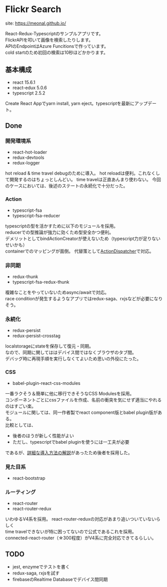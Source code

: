 # Flickr Search

site: https://meonal.github.io/

React-Redux-Typescriptのサンプルアプリです。  
FlickrAPIを叩いて画像を検索したりします。  
APIのEndpointはAzure Funcitionsで作っています。  
cold startのため初回の検索は10秒ほどかかります。

## 基本構成
- react 15.6.1
- react-edux 5.0.6
- typescript 2.5.2

Create React Appでyarn install, yarn eject。typescriptを最新にアップデート。

## Done

### 開発環境系
- react-hot-loader
- redux-devtools
- redux-logger

hot reload & time travel debugのために導入。
hot reloadは便利。これなくして開発するのはちょっとしんどい。
time travelは正直あんまり使わない。
今回のケースにおいては、後述のステートの永続化で十分だった。

### Action
- typescript-fsa
- typescript-fsa-reducer

typescriptの型を活かすために以下のモジュールを採用。  
reducerでの型推論が強力に効くため型安全かつ便利。  
デメリットとしてbindActionCreatorが使えないため（typescript力が足りないせいかも）  
containerでのマッピングが面倒。
代替策として[ActionDispatcher](https://qiita.com/uryyyyyyy/items/d8bae6a7fca1c4732696)で対応。

### 非同期
- redux-thunk
- typescript-fsa-redux-thunk

複雑なことをやっていないためasync/awaitで対応。  
race conditionが発生するようなアプリではredux-saga、rxjsなどが必要になりそう。

### 永続化
- redux-persist
- redux-persist-crosstag

localstorageにstateを保存して復元・同期。  
なので、同期に関してははデバイス間ではなくブラウザのタブ間。  
デバッグ時に再現手順を実行しなくてよいため思いの外役にたった。

### CSS
- babel-plugin-react-css-modules

一番ラクそう＆簡単に他に移行できそうなCSS Modulesを採用。  
コンポーネントごとにcssファイルを作成、名前の衝突を気にせず適当にやれるのはすごい楽。  
モジュールに関しては、同一作者製でreact component版とbabel plugin版がある。  
比較としては、
- 後者のほうが新しく性能がよい
- ただし、typescriptでbabel pluginを使うには一工夫が必要

であるが、[詳細な導入方法の解説](https://qiita.com/ovrmrw/items/d3d7ff119778f82c9672)があったため後者を採用した。


### 見た目系
- react-bootstrap

### ルーティング
- react-router
- react-router-redux

いわゆるV4系を採用。
react-router-reduxの対応があまり追いついていないらしく  
time travelできないが特に困ってないので公式であるこれを採用。  
connected-react-router（☆300程度）がV4系に完全対応できてるらしい。

## TODO
- jest, enzymeでテストを書く
- redux-saga, rxjsを試す
- firebaseのRealtime Databaseでデバイス間同期
